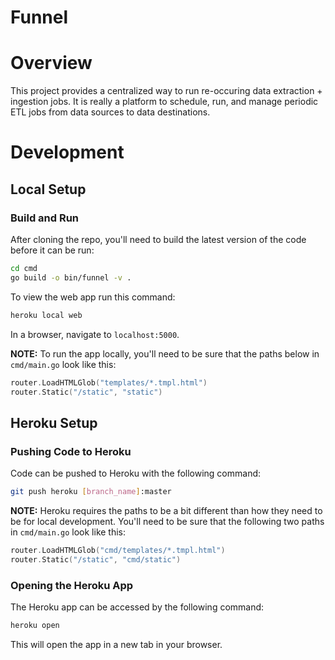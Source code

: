 # Funnel

# Overview

This project provides a centralized way to run re-occuring data extraction + ingestion jobs. It is really a platform to schedule, run, and manage periodic ETL jobs from data sources to data destinations.

# Development

## Local Setup

### Build and Run

After cloning the repo, you'll need to build the latest version of the code before it can be run:

```bash
cd cmd
go build -o bin/funnel -v .
```

To view the web app run this command:

```bash
heroku local web
```

In a browser, navigate to `localhost:5000`.

**NOTE:** To run the app locally, you'll need to be sure that the paths below in `cmd/main.go` look like this:

```go
router.LoadHTMLGlob("templates/*.tmpl.html")
router.Static("/static", "static")
```

## Heroku Setup

### Pushing Code to Heroku

Code can be pushed to Heroku with the following command:

```bash
git push heroku [branch_name]:master
```
**NOTE:** Heroku requires the paths to be a bit different than how they need to be for local development. You'll need to be sure that the following two paths in `cmd/main.go` look like this:

```go
router.LoadHTMLGlob("cmd/templates/*.tmpl.html")
router.Static("/static", "cmd/static")
```

### Opening the Heroku App

The Heroku app can be accessed by the following command:

```bash
heroku open
```

This will open the app in a new tab in your browser.
